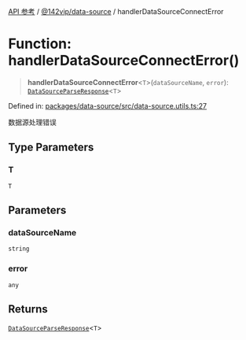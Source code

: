 [API 参考](../../../index.md) / [@142vip/data-source](../index.md) / handlerDataSourceConnectError

# Function: handlerDataSourceConnectError()

> **handlerDataSourceConnectError**\<`T`\>(`dataSourceName`, `error`): [`DataSourceParseResponse`](../interfaces/DataSourceParseResponse.md)\<`T`\>

Defined in: [packages/data-source/src/data-source.utils.ts:27](https://github.com/142vip/core-x/blob/15d5bc9ef4bece78c0e60bdf074a2d245f625100/packages/data-source/src/data-source.utils.ts#L27)

数据源处理错误

## Type Parameters

### T

`T`

## Parameters

### dataSourceName

`string`

### error

`any`

## Returns

[`DataSourceParseResponse`](../interfaces/DataSourceParseResponse.md)\<`T`\>
